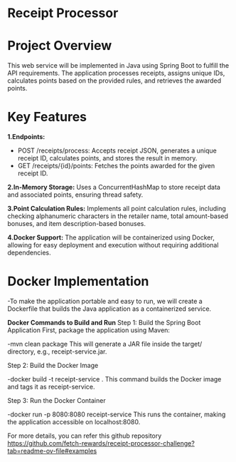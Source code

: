 # Receipt Processor
 
# Project Overview
This web service will be implemented in Java using Spring Boot to fulfill the API requirements. The application processes receipts, assigns unique IDs, calculates points based on the provided rules, and retrieves the awarded points.

# Key Features
**1.Endpoints:**
- POST /receipts/process: Accepts receipt JSON, generates a unique receipt ID, calculates points, and stores the result in memory.
- GET /receipts/{id}/points: Fetches the points awarded for the given receipt ID.

**2.In-Memory Storage:**
Uses a ConcurrentHashMap to store receipt data and associated points, ensuring thread safety.

**3.Point Calculation Rules:**
Implements all point calculation rules, including checking alphanumeric characters in the retailer name, total amount-based bonuses, and item description-based bonuses.

**4.Docker Support:**
The application will be containerized using Docker, allowing for easy deployment and execution without requiring additional dependencies.

# Docker Implementation

-To make the application portable and easy to run, we will create a Dockerfile that builds the Java application as a containerized service.

**Docker Commands to Build and Run**
Step 1: Build the Spring Boot Application
First, package the application using Maven:

-mvn clean package
This will generate a JAR file inside the target/ directory, e.g., receipt-service.jar.

Step 2: Build the Docker Image

-docker build -t receipt-service .
This command builds the Docker image and tags it as receipt-service.

Step 3: Run the Docker Container

-docker run -p 8080:8080 receipt-service
This runs the container, making the application accessible on localhost:8080.


For more details, you can refer this github repository https://github.com/fetch-rewards/receipt-processor-challenge?tab=readme-ov-file#examples
     
